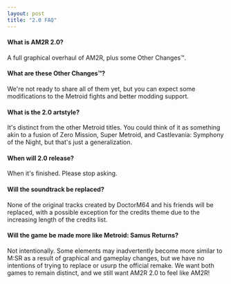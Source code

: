 ```yaml
---
layout: post
title: "2.0 FAQ"
---
```


#### What is AM2R 2.0?
A full graphical overhaul of AM2R, plus some Other Changes™.

#### What are these Other Changes™?
We're not ready to share all of them yet, but you can expect some modifications to the Metroid fights and better modding support.

#### What is the 2.0 artstyle?
It's distinct from the other Metroid titles. You could think of it as something akin to a fusion of Zero Mission, Super Metroid, and Castlevania: Symphony of the Night, but that's just a generalization.

#### When will 2.0 release?
When it's finished. Please stop asking.

#### Will the soundtrack be replaced?
None of the original tracks created by DoctorM64 and his friends will be replaced, with a possible exception for the credits theme due to the increasing length of the credits list.

#### Will the game be made more like Metroid: Samus Returns?
Not intentionally. Some elements may inadvertently become more similar to M:SR as a result of graphical and gameplay changes, but we have no intentions of trying to replace or usurp the official remake. We want both games to remain distinct, and we still want AM2R 2.0 to feel like AM2R!

